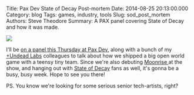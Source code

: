 Title: Pax Dev State of Decay Post-mortem
Date: 2014-08-25 20:13:00.000
Category: blog
Tags: games, industry, tools 
Slug: sod_post_mortem
Authors: Steve Theodore
Summary: A PAX panel covering State of Decay and how it was made.

[![](http://undeadlabs.com/wp-content/uploads/2012/01/mural.jpg)](http://undeadlabs.com/wp-content/uploads/2012/01/mural.jpg)

I'll be [on a panel this Thursday at Pax Dev,](http://dev.paxsite.com/schedule/panel/state-of-decay-postmortem) along with a bunch of my [+Undead Labs](https://plus.google.com/108326676864227822131)  colleagues to talk about how we shipped a big open world game with a teensy tiny team.  Since we're also debuting [Moonrise ](http://moonrise-game.com/)at the show, and hanging out with [State of Decay](http://undeadlabs.com/about-state-of-decay/) fans as well, it's gonna be a busy, busy week. Hope to see you there!  
  
PS. You know we're looking for some serious senior tech-artists, right?  
  
  
  


